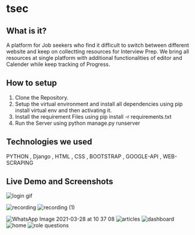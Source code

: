 # tsec
## What is it?
A platform for Job seekers who find it difficult to switch between different website and keep on collectting resources for Interview Prep.
We bring all resources at single platform with additional functionalities of editor and Calender while keep tracking of Progress.

## How to setup
1) Clone the Repository.
2) Setup the virtual environment and install all dependencies using pip install virtual env and then activating it.
3) Install the requirement Files using pip install -r requirements.txt
4) Run the Server using python manage.py runserver

## Technologies we used
PYTHON , Django , HTML , CSS , BOOTSTRAP , GOOGLE-API , WEB-SCRAPING

## Live Demo and Screenshots
![login gif](https://user-images.githubusercontent.com/50968654/112743504-8fd6be80-8fb5-11eb-8069-4deb64cdea64.gif)

![recording](https://user-images.githubusercontent.com/50968654/112743350-37eb8800-8fb4-11eb-881e-10a6748f93d5.gif)
![recording (1)](https://user-images.githubusercontent.com/50968654/112743346-35892e00-8fb4-11eb-8297-e8cfd5f42da9.gif)

![WhatsApp Image 2021-03-28 at 10 37 08](https://user-images.githubusercontent.com/50968654/112743353-391cb500-8fb4-11eb-8c18-5fcee00a0ee1.jpeg)
![articles](https://user-images.githubusercontent.com/50968654/112743340-33bf6a80-8fb4-11eb-87bb-731edc3ad9ed.PNG)
![dashboard](https://user-images.githubusercontent.com/50968654/112743344-34f09780-8fb4-11eb-8704-048c5440f03c.PNG)
![home](https://user-images.githubusercontent.com/50968654/112743345-35892e00-8fb4-11eb-859f-fff754f069de.png)
![role questions](https://user-images.githubusercontent.com/50968654/112743351-38841e80-8fb4-11eb-95d6-1024a8134293.PNG)


